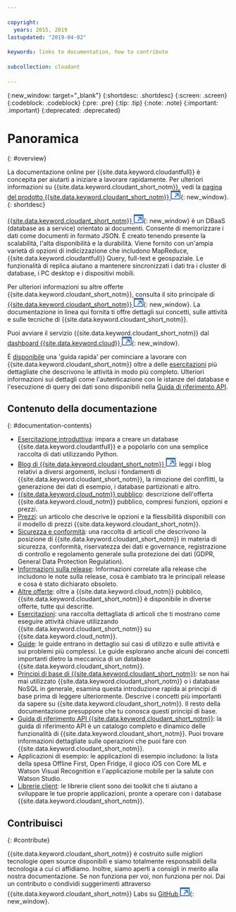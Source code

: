 ```yaml
---

copyright:
  years: 2015, 2019
lastupdated: "2019-04-02"

keywords: links to documentation, how to contribute

subcollection: cloudant

---
```


{:new_window: target="_blank"}
{:shortdesc: .shortdesc}
{:screen: .screen}
{:codeblock: .codeblock}
{:pre: .pre}
{:tip: .tip}
{:note: .note}
{:important: .important}
{:deprecated: .deprecated}

<!-- Acrolinx: 2018-06-01 -->

# Panoramica
{: #overview}

La documentazione online per {{site.data.keyword.cloudantfull}} è concepita per aiutarti a iniziare a lavorare rapidamente. Per ulteriori informazioni su {{site.data.keyword.cloudant_short_notm}}, vedi la [pagina del prodotto {{site.data.keyword.cloudant_short_notm}} ![Icona link esterno](images/launch-glyph.svg "Icona link esterno")](https://www.ibm.com/cloud/cloudant){: new_window}.
{: shortdesc}

[{{site.data.keyword.cloudant_short_notm}} ![Icona link esterno](images/launch-glyph.svg "Icona link esterno")](https://www.youtube.com/watch?v=qdMTLK2vYoI){: new_window} è un DBaaS (database as a service) orientato ai documenti.
Consente di memorizzare i dati come documenti in formato JSON.
È creato tenendo presente la scalabilità,
l'alta disponibilità
e la durabilità.
Viene fornito con un'ampia varietà di opzioni di indicizzazione che includono MapReduce,
{{site.data.keyword.cloudantfull}} Query,
full-text e
geospaziale.
Le funzionalità di replica aiutano a mantenere sincronizzati i dati
tra i cluster di database, i PC desktop e i dispositivi mobili.

Per ulteriori informazioni su altre offerte {{site.data.keyword.cloudant_short_notm}},
consulta il sito principale di [{{site.data.keyword.cloudant_short_notm}} ![Icona link esterno](images/launch-glyph.svg "Icona link esterno")](http://www.ibm.com/analytics/us/en/technology/cloud-data-services/cloudant/){: new_window}.
La documentazione in linea qui fornita ti offre
dettagli sui concetti, sulle attività e sulle tecniche di
{{site.data.keyword.cloudant_short_notm}}.

Puoi avviare il servizio {{site.data.keyword.cloudant_short_notm}} dal [dashboard {{site.data.keyword.cloud}} ![Icona link esterno](images/launch-glyph.svg "Icona link esterno")](https://cloud.ibm.com/catalog/services/cloudant-nosql-db/){: new_window}.

È [disponibile](/docs/services/Cloudant?topic=cloudant-getting-started-with-cloudant#getting-started)
una 'guida rapida' per cominciare a lavorare con {{site.data.keyword.cloudant_short_notm}}
oltre a delle [esercitazioni](/docs/services/Cloudant?topic=cloudant-creating-an-ibm-cloudant-instance-on-ibm-cloud#creating-an-ibm-cloudant-instance-on-ibm-cloud) più dettagliate che descrivono le attività in modo più completo.
Ulteriori informazioni sui dettagli come l'autenticazione con le istanze del database
e l'esecuzione di query dei dati
sono disponibili nella [Guida di riferimento API](/docs/services/Cloudant?topic=cloudant-api-reference-overview#api-reference-overview).

## Contenuto della documentazione
{: #documentation-contents}

*	[Esercitazione introduttiva](/docs/services/Cloudant?topic=cloudant-getting-started-with-cloudant#getting-started): impara a creare un database {{site.data.keyword.cloudantfull}} e a popolarlo con una semplice raccolta di dati utilizzando Python.
*	[Blog di {{site.data.keyword.cloudant_short_notm}} ![Icona link esterno](images/launch-glyph.svg "Icona link esterno")](https://blog.cloudant.com/): leggi i blog relativi a diversi argomenti, inclusi i fondamenti di {{site.data.keyword.cloudant_short_notm}}, la rimozione dei conflitti, la generazione dei dati di esempio, i database partizionati e altro. 
*	[{{site.data.keyword.cloud_notm}} pubblico](/docs/services/Cloudant?topic=cloudant-ibm-cloud-public#ibm-cloud-public): descrizione dell'offerta {{site.data.keyword.cloud_notm}} pubblico, compresi funzioni, opzioni e prezzi. 
*	[Prezzi](/docs/services/Cloudant?topic=cloudant-pricing#pricing): un articolo che descrive le opzioni e la flessibilità disponibili con il modello di prezzi {{site.data.keyword.cloudant_short_notm}}. 
*	[Sicurezza e conformità](/docs/services/Cloudant?topic=cloudant-security#security): una raccolta di articoli che descrivono la posizione di {{site.data.keyword.cloudant_short_notm}} in materia di sicurezza, conformità, riservatezza dei dati e governance, registrazione di controllo e regolamento generale sulla protezione dei dati (GDPR, General Data Protection Regulation).
*	[Informazioni sulla release](/docs/services/Cloudant?topic=cloudant-release-notes#release-notes): Informazioni correlate alla release che includono le note sulla release, cosa è cambiato tra le principali release e cosa è stato dichiarato obsoleto. 
*	[Altre offerte](/docs/services/Cloudant?topic=cloudant-ibm-cloud-dedicated#ibm-cloud-dedicated): oltre a {{site.data.keyword.cloud_notm}} pubblico, {{site.data.keyword.cloudant_short_notm}} è disponibile in diverse offerte, tutte qui descritte.
* [Esercitazioni](/docs/services/Cloudant?topic=cloudant-creating-an-ibm-cloudant-instance-on-ibm-cloud#creating-an-ibm-cloudant-instance-on-ibm-cloud): una raccolta dettagliata di articoli
  che ti mostrano come eseguire attività chiave utilizzando {{site.data.keyword.cloudant_short_notm}} su {{site.data.keyword.cloud_notm}}.
*	[Guide](/docs/services/Cloudant?topic=cloudant-authorized-curl-acurl-#authorized-curl-acurl-): le guide entrano in dettaglio sui
	casi di utilizzo e sulle attività e sui problemi più complessi.
	Le guide esplorano anche alcuni dei concetti importanti dietro la meccanica di un database {{site.data.keyword.cloudant_short_notm}}.
*	[Principi di base di {{site.data.keyword.cloudant_short_notm}}](/docs/services/Cloudant?topic=cloudant-ibm-cloudant-basics#ibm-cloudant-basics):
 se non hai mai utilizzato {{site.data.keyword.cloudant_short_notm}} o i database NoSQL in generale,
	esamina questa introduzione rapida ai principi di base prima di leggere ulteriormente.
	Descrive i concetti più importanti da sapere su {{site.data.keyword.cloudant_short_notm}}.
	Il resto della documentazione presuppone che tu conosca questi principi di base.
*	[Guida di riferimento API {{site.data.keyword.cloudant_short_notm}}](/docs/services/Cloudant?topic=cloudant-api-reference-overview#api-reference-overview): la guida di riferimento API
	è un catalogo completo e dinamico delle funzionalità di {{site.data.keyword.cloudant_short_notm}}.
	Puoi trovare informazioni dettagliate sulle operazioni che puoi fare con {{site.data.keyword.cloudant_short_notm}}.
*	Applicazioni di esempio: le applicazioni di esempio includono: la lista della spesa Offline First, Open Fridge, il gioco iOS con Core ML e Watson Visual Recognition e l'applicazione mobile per la salute con Watson Studio. 
*	[Librerie client](/docs/services/Cloudant?topic=cloudant-client-libraries#client-libraries): le librerie client sono dei toolkit
	che ti aiutano a sviluppare le tue proprie applicazioni,	pronte a operare con i database {{site.data.keyword.cloudant_short_notm}}.


## Contribuisci
{: #contribute}

{{site.data.keyword.cloudant_short_notm}} è costruito sulle migliori tecnologie open source disponibili
e siamo totalmente responsabili della tecnologia a cui ci affidiamo.
Inoltre, siamo aperti a consigli in merito alla nostra documentazione.
Se non funziona per voi,
non funziona per noi.
Dai un contributo o condividi suggerimenti attraverso
{{site.data.keyword.cloudant_short_notm}} Labs su [GitHub ![Icona link esterno](images/launch-glyph.svg "Icona link esterno")](https://github.com/cloudant-labs/slate){: new_window}.
